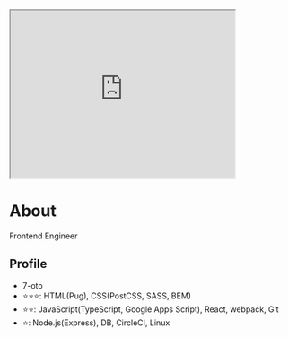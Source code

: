 <iframe src="https://www.openprocessing.org/sketch/936252/embed/" width="400" height="300"></iframe>

# About

Frontend Engineer

## Profile
- 7-oto
- ⭐️⭐️⭐️: HTML(Pug), CSS(PostCSS, SASS, BEM)
- ⭐️⭐️: JavaScript(TypeScript, Google Apps Script), React, webpack, Git
- ⭐️: Node.js(Express), DB, CircleCI, Linux
